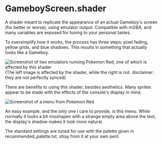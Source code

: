 # GameboyScreen.shader
 A shader meant to replicate the appearance of an actual Gameboy's screen (for better or worse), using emulator output.
 Compatible with mGBA, and many variables are exposed for tuning to your personal tastes.
 
 To oversimplify how it works, the process has three steps: pixel fading, yellow grids, and blue shadows.
 This results in something that actually looks like a Gameboy.
 
 ![Screenshot of two emulators running Pokemon Red, one of which is affected by this shader](https://i.imgur.com/gdZWP0s.png)
 (The left image is affected by the shader, while the right is not. disclaimer: they are not perfectly synced)
 
 There are benefits to using this shader, besides aesthetics. Many sprites appear to be made with the effects of the console's display in mind.
 
 ![Screenshot of a menu from Pokemon Red](https://i.imgur.com/PyPCyam.png)
 
 An easy example, and the only one I care to provide, is this menu. While normally it looks a bit misshapen with a strange empty area above the text, the display's shadow makes it look more natural.

The standard settings are tuned for use with the palette given in recommended_palette.txt, stray from it at your own peril.
